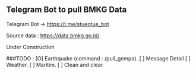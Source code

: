 ## Telegram Bot to pull BMKG Data

Telegram Bot -> https://t.me/stueotue_bot

Source data : https://data.bmkg.go.id/

Under Construction

###TODO :
[O] Earthquake (command : /pull_gempa).
[ ] Message Detail
[ ] Weather.
[ ] Maritim.
[ ] Clean and clear.



